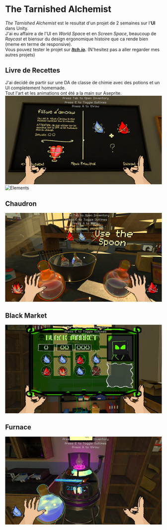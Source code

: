 # The Tarnished Alchemist
*The Tarnished Alchemist* est le resultat d'un projet de 2 semaines sur l'**UI** dans Unity.   
J'ai eu affaire a de l'UI en *World Spac*e et en *Screen Space*, beaucoup de *Raycast* et biensur du design ergonomique histoire que ca rende bien (meme en terme de responsive).   
Vous pouvez tester le projet sur ***[Itch.io](https://pages.github.com/).*** (N'hesitez pas a aller regarder mes autres projets)
## Livre de Recettes
J'ai decidé de partir sur une DA de classe de chimie avec des potions et un UI completement homemade.   
Tout l'art et les animations ont été a la main sur Aseprite.
![Screenshot 04](Screenshots/Screen04.png)
![Elements](Screenshots/Elements.gif)
## Chaudron 
![Screenshot 01](Screenshots/Screen1.png)
## Black Market
![Screenshot 03](Screenshots/Screen03.png)
## Furnace
![Screenshot 05](Screenshots/Screen05.png)

